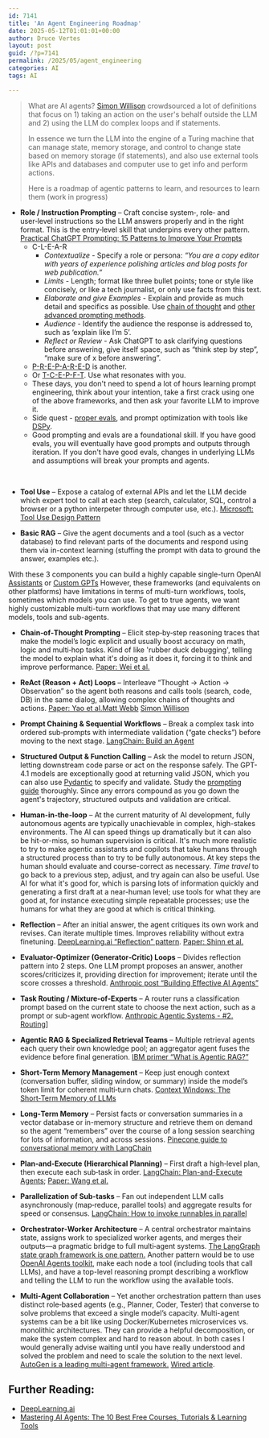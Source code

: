 ```yaml
---
id: 7141
title: 'An Agent Engineering Roadmap'
date: 2025-05-12T01:01:01+00:00
author: Druce Vertes
layout: post
guid: /?p=7141
permalink: /2025/05/agent_engineering
categories: AI
tags: AI

---
```

> What are AI agents? [Simon Willison](https://x.com/simonw/status/1843290729260703801) crowdsourced a lot of definitions that focus on 1) taking an action on the user's behalf outside the LLM and 2) using the LLM do complex loops and if statements.
>
>In essence we turn the LLM into the engine of a Turing machine that can manage state, memory storage, and control to change state based on memory storage (if statements), and also use external tools like APIs and databases and computer use to get info and perform actions.
>
> Here is a roadmap of agentic patterns to learn, and resources to learn them (work in progress)

<!--more-->


- **Role / Instruction Prompting** – Craft concise system‑, role‑ and user‑level instructions so the LLM answers properly and in the right format. This is the entry‑level skill that underpins every other pattern.  [Practical ChatGPT Prompting: 15 Patterns to Improve Your Prompts](https://druce.ai/2024/01/prompting)
	- C-L-E-A-R
		- _Contextualize_ - Specify a role or persona: _“You are a copy editor with years of experience polishing articles and blog posts for web publication.”_
		- _Limits_ - Length; format like three bullet points; tone or style like concisely, or like a tech journalist, or only use facts from this text.
		- _Elaborate and give Examples_ - Explain and provide as much detail and specifics as possible. Use [chain of thought](https://www.promptingguide.ai/techniques/cot) and [other advanced prompting methods](https://arxiv.org/abs/2407.12994).
		- _Audience_ - Identify the audience the response is addressed to, such as ‘explain like I’m 5’.
		- _Reflect or Review_ - Ask ChatGPT to ask clarifying questions before answering, give itself space, such as “think step by step”, “make sure of x before answering”.
	- [P-R-E-P-A-R-E-D](https://www.forbes.com/sites/danfitzpatrick/2024/08/10/the-perfect-chatgpt-prompt-doesnt-exi-/) is another. 
	- Or [T-C-E-P-F-T](https://medium.com/@BK.HAN/6-essential-elements-of-ai-prompt-engineering-tcepft-as-bk-hans-mnemonic-43e689f22ad8). Use what resonates with you. <br />
    - These days, you don't need to spend a lot of hours learning prompt engineering, think about your intention, take a first crack using one of the above frameworks, and then ask your favorite LLM to improve it.
    - Side quest - [proper evals](https://www.promptfoo.dev/docs/intro/), and prompt optimization with tools like [DSPy](https://dspy.ai/).
    - Good prompting and evals are a foundational skill. If you have good evals, you will eventually have good prompts and outputs through iteration. If you don't have good evals, changes in underlying LLMs and assumptions will break your prompts and agents.<br />
<br />

- **Tool Use** – Expose a catalog of external APIs and let the LLM decide which expert tool to call at each step (search, calculator, SQL, control a browser or a python interpeter through computer use, etc.).  [Microsoft: Tool Use Design Pattern](https://microsoft.github.io/ai-agents-for-beginners/04-tool-use/)

- **Basic RAG** – Give the agent documents and a tool (such as a vector database) to find relevant parts of the documents and respond using them via in-context learning (stuffing the prompt with data to ground the answer, examples etc.).


With these 3 components you can build a highly capable single-turn OpenAI [Assistants](https://platform.openai.com/docs/api-reference/assistants) or [Custom GPTs](https://help.openai.com/en/articles/8554397-creating-a-gpt) However, these frameworks (and equivalents on other platforms) have limitations in terms of multi-turn workflows, tools, sometimes which models you can use. To get to true agents, we want highly customizable multi-turn workflows that may use many different models, tools and sub-agents.

- **Chain‑of‑Thought Prompting** – Elicit step‑by‑step reasoning traces that make the model’s logic explicit and usually boost accuracy on math, logic and multi‑hop tasks. Kind of like 'rubber duck debugging', telling the model to explain what it's doing as it does it, forcing it to think and improve performance. [Paper: Wei et al.](https://arxiv.org/abs/2201.11903)
    
- **ReAct (Reason + Act) Loops** – Interleave “Thought → Action → Observation” so the agent both reasons and calls tools (search, code, DB) in the same dialog, allowing complex chains of thoughts and actions.  [Paper: Yao et al.](https://arxiv.org/abs/2210.03629)[Matt Webb](https://interconnected.org/home/2023/03/16/singularity) [Simon Willison](https://til.simonwillison.net/llms/python-react-pattern)
  
- **Prompt Chaining & Sequential Workflows** – Break a complex task into ordered sub‑prompts with intermediate validation (“gate checks”) before moving to the next stage.  [LangChain: Build an Agent](https://python.langchain.com/docs/tutorials/agents/)
  
- **Structured Output & Function Calling** – Ask the model to return JSON, letting downstream code parse or act on the response safely. The GPT-4.1 models are exceptionally good at returning valid JSON, which you can also use [Pydantic](https://docs.pydantic.dev/latest/) to specify and validate. Study the [prompting guide](https://cookbook.openai.com/examples/gpt4-1_prompting_guide) thoroughly. Since any errors compound as you go down the agent's trajectory, structured outputs and validation are critical. 

- **Human-in-the-loop**  – At the current maturity of AI development, fully autonomous agents are typically unachievable in complex, high-stakes environments. The AI can speed things up dramatically but it can also be hit-or-miss, so human supervision is critical.  It's much more realistic to try to make agentic assistants and copilots that take humans through a structured process than to try to be fully autonomous. At key steps the human should evaluate and course-correct as necessary. _Time travel_ to go back to a previous step, adjust, and try again can also be useful. Use AI for what it's good for, which is parsing lots of information quickly and generating a first draft at a near-human level; use tools for what they are good at, for instance executing simple repeatable processes; use the humans for what they are good at which is critical thinking.
    
- **Reflection** – After an initial answer, the agent critiques its own work and revises. Can iterate multiple times. Improves reliability without extra finetuning. [DeepLearning.ai “Reflection” pattern](https://www.deeplearning.ai/the-batch/agentic-design-patterns-part-2-reflection/). [Paper: Shinn et al.](https://arxiv.org/abs/2303.11366)
  
- **Evaluator‑Optimizer (Generator‑Critic) Loops** – Divides reflection pattern into 2 steps. One LLM prompt proposes an answer, another scores/criticizes it, providing direction for improvement; iterate until the score crosses a threshold. [Anthropic post “Building Effective AI Agents”](https://www.anthropic.com/engineering/building-effective-agents)
  
- **Task Routing / Mixture‑of‑Experts** – A router runs a classification prompt based on the current state to choose the next action, such as a prompt or sub-agent workflow.  [Anthropic Agentic Systems - #2. Routing](https://www.linkedin.com/in/vekambar/)] 
    
- **Agentic RAG & Specialized Retrieval Teams** – Multiple retrieval agents each query their own knowledge pool; an aggregator agent fuses the evidence before final generation.  [IBM primer “What is Agentic RAG?”](https://www.ibm.com/think/topics/agentic-rag?utm_source=chatgpt.com)
    
- **Short‑Term Memory Management** – Keep just enough context (conversation buffer, sliding window, or summary) inside the model’s token limit for coherent multi‑turn chats. [Context Windows: The Short‑Term Memory of LLMs](https://medium.com/@crskilpatrick807/context-windows-the-short-term-memory-of-large-language-models-ab878fc6f9b5)
    
- **Long‑Term Memory** – Persist facts or conversation summaries in a vector database or in-memory structure and retrieve them on demand so the agent “remembers” over the course of a long session searching for lots of information, and across sessions. [Pinecone guide to conversational memory with LangChain](https://www.pinecone.io/learn/series/langchain/langchain-conversational-memory/) 
    
- **Plan‑and‑Execute (Hierarchical Planning)** – First draft a high‑level plan, then execute each sub‑task in order. [LangChain: Plan-and-Execute Agents](https://blog.langchain.dev/planning-agents/); [Paper: Wang et al.](https://arxiv.org/abs/2305.04091?utm_source=chatgpt.com)
  
- **Parallelization of Sub‑tasks** – Fan out independent LLM calls asynchronously (map‑reduce, parallel tools) and aggregate results for speed or consensus.  [LangChain: How to invoke runnables in parallel](https://python.langchain.com/docs/how_to/parallel/)

- **Orchestrator‑Worker Architecture** – A central orchestrator maintains state, assigns work to specialized worker agents, and merges their outputs—a pragmatic bridge to full multi‑agent systems.  [The LangGraph state graph framework is one pattern.](https://academy.langchain.com/courses/intro-to-langgraph]) Another pattern would be to use [OpenAI Agents toolkit](https://openai.github.io/openai-agents-python/), make each node a tool (including tools that call LLMs), and have a top-level reasoning prompt describing a workflow and telling the LLM to run the workflow using the available tools.

- **Multi‑Agent Collaboration** – Yet another orchestration pattern than uses distinct role‑based agents (e.g., Planner, Coder, Tester) that converse to solve problems that exceed a single model’s capacity. Multi-agent systems can be a bit like using Docker/Kubernetes microservices vs. monolithic architectures. They can provide a helpful decomposition, or make the system complex and hard to reason about. In both cases I would generally advise waiting until you have really understood and solved the problem and need to scale the solution to the next level. [AutoGen is a leading multi-agent framework.](https://www.microsoft.com/en-us/research/publication/autogen-enabling-next-gen-llm-applications-via-multi-agent-conversation-framework/?utm_source=chatgpt.com) [Wired article](https://www.wired.com/story/chatbot-teamwork-makes-the-ai-dream-work/?utm_source=chatgpt.com).
    
## Further Reading:

- [DeepLearning.ai](https://www.deeplearning.ai/courses/?courses_date_desc%5BrefinementList%5D%5Btopic%5D%5B0%5D=Agents&courses_date_desc%5BrefinementList%5D%5Btopic%5D%5B1%5D=Vector%20Databases&courses_date_desc%5BrefinementList%5D%5Btopic%5D%5B2%5D=Task%20Automation&courses_date_desc%5BrefinementList%5D%5Btopic%5D%5B3%5D=Search%20and%20Retrieval&courses_date_desc%5BrefinementList%5D%5Btopic%5D%5B4%5D=RAG&courses_date_desc%5BrefinementList%5D%5Btopic%5D%5B5%5D=Prompt%20Engineering&courses_date_desc%5BrefinementList%5D%5Btopic%5D%5B6%5D=GenAI%20Applications&courses_date_desc%5BrefinementList%5D%5Btopic%5D%5B7%5D=Evaluation%20and%20Monitoring)
- [Mastering AI Agents: The 10 Best Free Courses, Tutorials & Learning Tools](https://medium.com/@maximilian.vogel/mastering-ai-agents-the-10-best-free-courses-tutorials-learning-tools-46bc380a19d1)
